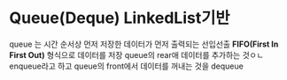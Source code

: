 # Queue(Deque) LinkedList기반

queue 는 시간 순서상 먼저 저장한 데이터가 먼저 출력되는 선입선출 **FIFO(First In First Out)** 형식으로 데이터를 저장
queue의 rear애 데이터를 추가하는 것ㅇㄴ enqueue라고 하고 queue의 front에서 데이터를 꺼내는 것을 dequeue
